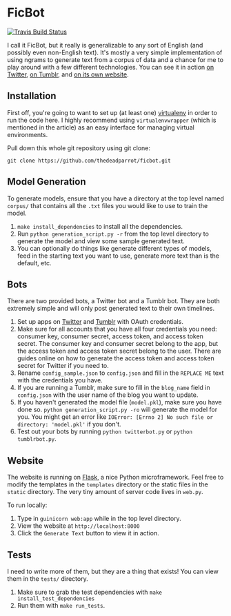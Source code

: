 FicBot
=======

[![Travis Build Status](https://travis-ci.org/thedeadparrot/ficbot.svg?branch=master)](https://travis-ci.org/thedeadparrot/ficbot)

I call it FicBot, but it really is generalizable to any sort of English (and possibly even non-English text). It's mostly a very simple implementation of using ngrams to generate text from a corpus of data and a chance for me to play around with a few different technologies. You can see it in action [on Twitter](https://twitter.com/generatedficbot), [on Tumblr](http://ficbot.tumblr.com/), and [on its own website](http://ficbot.herokuapp.com/).

Installation
-------------

First off, you're going to want to set up (at least one) [virtualenv](http://docs.python-guide.org/en/latest/dev/virtualenvs/) in order to run the code here. I highly recommend using `virtualenvwrapper` (which is mentioned in the article) as an easy interface for managing virtual environments.

Pull down this whole git repository using git clone:

```
git clone https://github.com/thedeadparrot/ficbot.git
```


Model Generation
----------------

To generate models, ensure that you have a directory at the top level named `corpus/` that contains all the `.txt` files you would like to use to train the model.

1. `make install_dependencies` to install all the dependencies.
2. Run `python generation_script.py -r` from the top level directory to generate the model and view some sample generated text.
3. You can optionally do things like generate different types of models, feed in the starting text you want to use, generate more text than is the default, etc.


Bots
-----

There are two provided bots, a Twitter bot and a Tumblr bot. They are both extremely simple and will only post generated text to their own timelines.

1. Set up apps on [Twitter](https://apps.twitter.com/) and [Tumblr](https://www.tumblr.com/oauth/apps) with OAuth credentials.
2. Make sure for all accounts that you have all four credentials you need: consumer key, consumer secret, access token, and access token secret. The consumer key and consumer secret belong to the app, but the access token and access token secret belong to the user. There are guides online on how to generate the access token and access token secret for Twitter if you need to.
3. Rename `config_sample.json` to `config.json` and fill in the `REPLACE ME` text with the credentials you have.
4. If you are running a Tumblr, make sure to fill in the `blog_name` field in `config.json` with the user name of the blog you want to update.
5. If you haven't generated the model file (`model.pkl`), make sure you have done so. `python generation_script.py -ro` will generate the model for you. You might get an error like `IOError: [Errno 2] No such file or directory: 'model.pkl'` if you don't.
5. Test out your bots by running `python twitterbot.py` or `python tumblrbot.py`.


Website
---------

The website is running on [Flask](http://flask.pocoo.org/), a nice Python microframework. Feel free to modify the templates in the `templates` directory or the static files in the `static` directory. The very tiny amount of server code lives in `web.py`.

To run locally:

1. Type in `guinicorn web:app` while in the top level directory.
2. View the website at `http://localhost:8000`
3. Click the `Generate Text` button to view it in action.


Tests
-----

I need to write more of them, but they are a thing that exists! You can view them in the `tests/` directory.

1. Make sure to grab the test dependencies with `make install_test_dependencies`
2. Run them with `make run_tests`.
